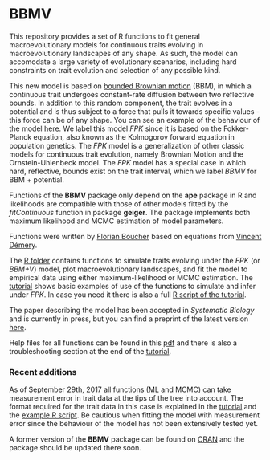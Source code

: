# BBMV
This repository provides a set of R functions to fit general macroevolutionary models for continuous traits evolving in macroevolutionary landscapes of any shape. As such, the model can accomodate a large variety of evolutionary scenarios, including hard constraints on trait evolution and selection of any possible kind.

This new model is based on [bounded Brownian motion](https://github.com/fcboucher/BBM) (BBM), in which a continuous trait undergoes constant-rate diffusion between two reflective bounds. In addition to this random component, the trait evolves in a potential and is thus subject to a force that pulls it towards specific values - this force can be of any shape. You can see an example of the behaviour of the model [here](https://github.com/fcboucher/BBMV/blob/master/FPK_basics_figure.pdf). We label this model *FPK* since it is based on the Fokker-Planck equation, also known as the Kolmogorov forward equation in population genetics. The *FPK* model is a generalization of other classic models for continuous trait evolution, namely Brownian Motion and the Ornstein-Uhlenbeck model.  The *FPK* model has a special case in which hard, reflective, bounds exist on the trait interval, which we label *BBMV* for BBM + potential.

Functions of the **BBMV** package only depend on the **ape** package in R and likelihoods are compatible with those of other models fitted by the *fitContinuous* function in package **geiger**. The package implements both maximum likelihood and MCMC estimation of model parameters.

Functions were written by [Florian Boucher](https://sites.google.com/site/floriaboucher/) based on equations from [Vincent Démery](https://www.pct.espci.fr/~vdemery/).

The [R folder](https://github.com/fcboucher/BBMV/tree/master/R) contains functions to simulate traits evolving under the *FPK* (or *BBM+V*) model, plot macroevolutionary landscapes, and fit the model to empirical data using either maximum-likelihood or MCMC estimation. 
The [tutorial](https://github.com/fcboucher/BBMV/blob/master/Tutorial-BBMV.md) shows basic examples of use of the functions to simulate and infer under *FPK*. In case you need it there is also a full [R script of the tutorial](https://github.com/fcboucher/BBMV/blob/master/Example_script_BBMV_package.r). 

The paper describing the model has been accepted in *Systematic Biology* and is currently in press, but you can find a preprint of the latest version [here](https://github.com/fcboucher/BBMV/blob/master/Manuscript/). 

Help files for all functions can be found in this [pdf](https://github.com/fcboucher/BBMV/blob/master/BBMV-manual.pdf) and there is also a troubleshooting section at the end of the [tutorial](https://github.com/fcboucher/BBMV/blob/master/Tutorial-BBMV.md).

### Recent additions

As of September 29th, 2017 all functions (ML and MCMC) can take measurement error in trait data at the tips of the tree into account. The format required for the trait data in this case is explained in the [tutorial](https://github.com/fcboucher/BBMV/blob/master/Tutorial-BBMV.md) and the [example R script](https://github.com/fcboucher/BBMV/blob/master/Example_script_BBMV_package.r). Be cautious when fitting the model with measurement error since the behaviour of the model has not been extensively tested yet.

A former version of the **BBMV** package can be found on [CRAN](https://CRAN.R-project.org/package=BBMV) and the package should be updated there soon. 
